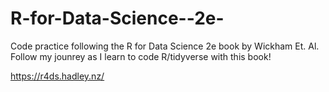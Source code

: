 # R-for-Data-Science--2e-
 Code practice following the R for Data Science 2e book by Wickham Et. Al. Follow my jounrey as I learn to code R/tidyverse with this book!

https://r4ds.hadley.nz/